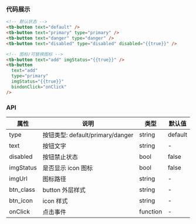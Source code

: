 ### 代码展示

```html
<!-- 默认状态 -->
<tb-button text="default" />
<tb-button text="primary" type="primary" />
<tb-button text="danger" type="danger" />
<tb-button text="disabled" type="disabled" disabled="{{true}}" />

<!-- 图标/可替换图标 -->
<tb-button text="add" imgStatus="{{true}}" />
<tb-button
  text="add"
  type="primary"
  imgStatus="{{true}}"
  bindonClick="onClick"
/>
```

### API

| 属性        | 说明                             | 类型     | 默认值  |
| ----------- | -------------------------------- | -------- | ------- |
| type        | 按钮类型: default/primary/danger | string   | default |
| text        | 按钮文字                         | string   | -       |
| disabled    | 按钮禁止状态                     | bool     | false   |
| imgStatus   | 是否显示 icon 图标               | bool     | false   |
| imgUrl      | 图标路径                         | string   | -       |
| btn_class   | button 外层样式                  | string   | -       |
| btn_icon    | icon 样式                        | string   | -       |
| onClick | 点击事件                         | function | -       |
